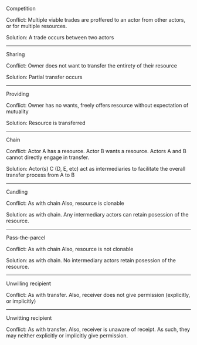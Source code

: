 Competition

Conflict:
Multiple viable trades are proffered to an actor from other actors, or for multiple resources.

Solution:
A trade occurs between two actors

----

Sharing

Conflict:
Owner does not want to transfer the entirety of their resource

Solution:
Partial transfer occurs

----

Providing

Conflict:
Owner has no wants, freely offers resource without expectation of mutuality

Solution:
Resource is transferred

----

Chain

Conflict:
Actor A has a resource.
Actor B wants a resource.
Actors A and B cannot directly engage in transfer.

Solution:
Actor(s) C (D, E, etc) act as intermediaries to facilitate the overall transfer process from A to B


----

Candling

Conflict:
As with chain
Also, resource is clonable

Solution: as with chain. Any intermediary actors can retain posession of the resource.

----
Pass-the-parcel

Conflict:
As with chain
Also, resource is not clonable

Solution: as with chain. No intermediary actors retain posession of the resource.

----
Unwilling recipient

Conflict:
As with transfer.
Also, receiver does not give permission (explicitly, or implicitly)

---

Unwitting recipient

Conflict:
As with transfer.
Also, receiver is unaware of receipt. As such, they may neither explicitly or implicitly give permission.
